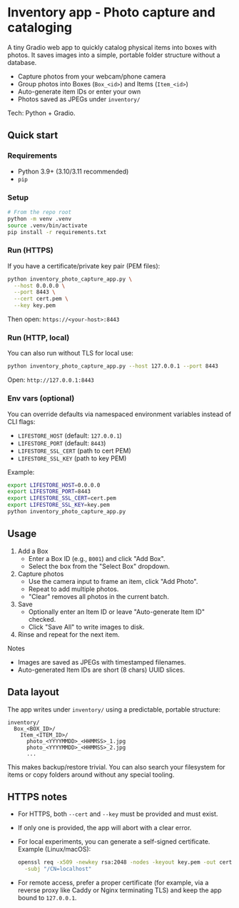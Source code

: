 # Inventory app - Photo capture and cataloging

A tiny Gradio web app to quickly catalog physical items into boxes with photos. It saves images into a simple, portable folder structure without a database.

- Capture photos from your webcam/phone camera
- Group photos into Boxes (`Box_<id>`) and Items (`Item_<id>`)
- Auto-generate item IDs or enter your own
- Photos saved as JPEGs under `inventory/`

Tech: Python + Gradio.

## Quick start

### Requirements

- Python 3.9+ (3.10/3.11 recommended)
- `pip`

### Setup

```bash
# From the repo root
python -m venv .venv
source .venv/bin/activate
pip install -r requirements.txt
```

### Run (HTTPS)

If you have a certificate/private key pair (PEM files):

```bash
python inventory_photo_capture_app.py \
  --host 0.0.0.0 \
  --port 8443 \
  --cert cert.pem \
  --key key.pem
```

Then open: `https://<your-host>:8443`

### Run (HTTP, local)

You can also run without TLS for local use:

```bash
python inventory_photo_capture_app.py --host 127.0.0.1 --port 8443
```

Open: `http://127.0.0.1:8443`

### Env vars (optional)

You can override defaults via namespaced environment variables instead of CLI flags:

- `LIFESTORE_HOST` (default: `127.0.0.1`)
- `LIFESTORE_PORT` (default: `8443`)
- `LIFESTORE_SSL_CERT` (path to cert PEM)
- `LIFESTORE_SSL_KEY` (path to key PEM)

Example:

```bash
export LIFESTORE_HOST=0.0.0.0
export LIFESTORE_PORT=8443
export LIFESTORE_SSL_CERT=cert.pem
export LIFESTORE_SSL_KEY=key.pem
python inventory_photo_capture_app.py
```

## Usage

1. Add a Box
   - Enter a Box ID (e.g., `B001`) and click "Add Box".
   - Select the box from the "Select Box" dropdown.
2. Capture photos
   - Use the camera input to frame an item, click "Add Photo".
   - Repeat to add multiple photos.
   - "Clear" removes all photos in the current batch.
3. Save
   - Optionally enter an Item ID or leave "Auto-generate Item ID" checked.
   - Click "Save All" to write images to disk.
4. Rinse and repeat for the next item.

Notes

- Images are saved as JPEGs with timestamped filenames.
- Auto-generated Item IDs are short (8 chars) UUID slices.

## Data layout

The app writes under `inventory/` using a predictable, portable structure:

```text
inventory/
  Box_<BOX_ID>/
    Item_<ITEM_ID>/
      photo_<YYYYMMDD>_<HHMMSS>_1.jpg
      photo_<YYYYMMDD>_<HHMMSS>_2.jpg
      ...
```

This makes backup/restore trivial. You can also search your filesystem for items or copy folders around without any special tooling.

## HTTPS notes

- For HTTPS, both `--cert` and `--key` must be provided and must exist.
- If only one is provided, the app will abort with a clear error.
- For local experiments, you can generate a self-signed certificate. Example (Linux/macOS):

  ```bash
  openssl req -x509 -newkey rsa:2048 -nodes -keyout key.pem -out cert.pem -days 365 \
    -subj "/CN=localhost"
  ```

- For remote access, prefer a proper certificate (for example, via a reverse proxy like Caddy or Nginx terminating TLS) and keep the app bound to `127.0.0.1`.

